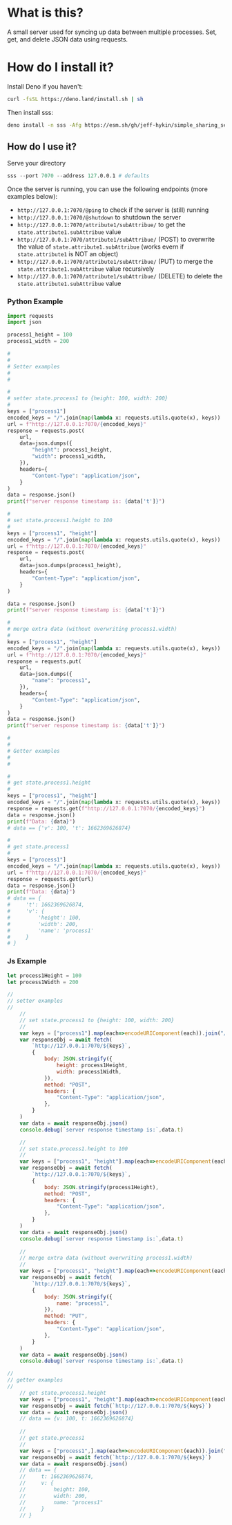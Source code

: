 # What is this?

A small server used for syncing up data between multiple processes. Set, get, and delete JSON data using requests.

# How do I install it?

Install Deno if you haven't:
```sh
curl -fsSL https://deno.land/install.sh | sh
```

Then install sss:
```sh
deno install -n sss -Afg https://esm.sh/gh/jeff-hykin/simple_sharing_server@0.0.1.0/main.js
```

## How do I use it?

Serve your directory

```s
sss --port 7070 --address 127.0.0.1 # defaults
```

Once the server is running, you can use the following endpoints (more examples below):

- `http://127.0.0.1:7070/@ping` to check if the server is (still) running
- `http://127.0.0.1:7070/@shutdown` to shutdown the server
- `http://127.0.0.1:7070/attribute1/subAttribue/` to get the `state.attribute1.subAttribue` value
- `http://127.0.0.1:7070/attribute1/subAttribue/` (POST) to overwrite the value of `state.attribute1.subAttribue` (works evern if `state.attribute1` is NOT an object)
- `http://127.0.0.1:7070/attribute1/subAttribue/` (PUT) to merge the `state.attribute1.subAttribue` value recursively
- `http://127.0.0.1:7070/attribute1/subAttribue/` (DELETE) to delete the `state.attribute1.subAttribue` value

### Python Example

```py
import requests
import json

process1_height = 100
process1_width = 200

# 
# 
# Setter examples
# 
# 

# 
# setter state.process1 to {height: 100, width: 200}
# 
keys = ["process1"]
encoded_keys = "/".join(map(lambda x: requests.utils.quote(x), keys))
url = f"http://127.0.0.1:7070/{encoded_keys}"
response = requests.post(
    url,
    data=json.dumps({
        "height": process1_height,
        "width": process1_width,
    }),
    headers={
        "Content-Type": "application/json",
    }
)
data = response.json()
print(f"server response timestamp is: {data['t']}")

# 
# set state.process1.height to 100
# 
keys = ["process1", "height"]
encoded_keys = "/".join(map(lambda x: requests.utils.quote(x), keys))
url = f"http://127.0.0.1:7070/{encoded_keys}"
response = requests.post(
    url,
    data=json.dumps(process1_height),
    headers={
        "Content-Type": "application/json",
    }
)

data = response.json()
print(f"server response timestamp is: {data['t']}")

# 
# merge extra data (without overwriting process1.width)
# 
keys = ["process1", "height"]
encoded_keys = "/".join(map(lambda x: requests.utils.quote(x), keys))
url = f"http://127.0.0.1:7070/{encoded_keys}"
response = requests.put(
    url,
    data=json.dumps({
        "name": "process1",
    }),
    headers={
        "Content-Type": "application/json",
    }
)
data = response.json()
print(f"server response timestamp is: {data['t']}")

# 
# 
# Getter examples
# 
# 

# 
# get state.process1.height
# 
keys = ["process1", "height"]
encoded_keys = "/".join(map(lambda x: requests.utils.quote(x), keys))
response = requests.get(f"http://127.0.0.1:7070/{encoded_keys}")
data = response.json()
print(f"Data: {data}")
# data == {'v': 100, 't': 1662369626874}

# 
# get state.process1
# 
keys = ["process1"]
encoded_keys = "/".join(map(lambda x: requests.utils.quote(x), keys))
url = f"http://127.0.0.1:7070/{encoded_keys}"
response = requests.get(url)
data = response.json()
print(f"Data: {data}")
# data == {
#     't': 1662369626874,
#     'v': {
#         'height': 100,
#         'width': 200,
#         'name': 'process1'
#     }
# }
```

### Js Example

```js
let process1Height = 100
let process1Width = 200

// 
// setter examples
// 
    // 
    // set state.process1 to {height: 100, width: 200}
    // 
    var keys = ["process1"].map(each=>encodeURIComponent(each)).join("/")
    var responseObj = await fetch(
        `http://127.0.0.1:7070/${keys}`,
        {
            body: JSON.stringify({
                height: process1Height,
                width: process1Width,
            }),
            method: "POST",
            headers: {
                "Content-Type": "application/json", 
            },
        }
    )
    var data = await responseObj.json()
    console.debug(`server response timestamp is:`,data.t)

    // 
    // set state.process1.height to 100
    // 
    var keys = ["process1", "height"].map(each=>encodeURIComponent(each)).join("/")
    var responseObj = await fetch(
        `http://127.0.0.1:7070/${keys}`, 
        {
            body: JSON.stringify(process1Height),
            method: "POST",
            headers: {
                "Content-Type": "application/json", 
            },
        }
    )
    var data = await responseObj.json()
    console.debug(`server response timestamp is:`,data.t)
    
    // 
    // merge extra data (without overwriting process1.width)
    // 
    var keys = ["process1", "height"].map(each=>encodeURIComponent(each)).join("/")
    var responseObj = await fetch(
        `http://127.0.0.1:7070/${keys}`, 
        {
            body: JSON.stringify({
                name: "process1",
            }),
            method: "PUT",
            headers: {
                "Content-Type": "application/json", 
            },
        }
    )
    var data = await responseObj.json()
    console.debug(`server response timestamp is:`,data.t)

// 
// getter examples
// 
    // get state.process1.height
    var keys = ["process1", "height"].map(each=>encodeURIComponent(each)).join("/")
    var responseObj = await fetch(`http://127.0.0.1:7070/${keys}`)
    var data = await responseObj.json()
    // data == {v: 100, t: 1662369626874}
    
    // 
    // get state.process1
    // 
    var keys = ["process1",].map(each=>encodeURIComponent(each)).join("/")
    var responseObj = await fetch(`http://127.0.0.1:7070/${keys}`)
    var data = await responseObj.json()
    // data == {
    //     t: 1662369626874,
    //     v: {
    //         height: 100,
    //         width: 200,
    //         name: "process1" 
    //     }
    // }
```